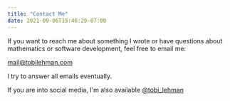 ```yaml
---
title: "Contact Me"
date: 2021-09-06T15:46:20-07:00
---
```


If you want to reach me about something I wrote or have questions about mathematics or software development, feel free to email me:

<a src="mailto:mail@tobilehman.com">mail@tobilehman.com</a>

I try to answer all emails eventually.

If you are into social media, I'm also available <a href="https://twitter.com/tobi_lehman">@tobi_lehman</a>
